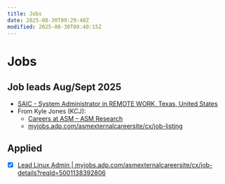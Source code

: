 ```yaml
---
title: Jobs
date: 2025-08-30T09:29:48Z
modified: 2025-08-30T09:40:15Z
---
```


# Jobs

## Job leads Aug/Sept 2025

* [SAIC - System Administrator in REMOTE WORK, Texas, United States](https://jobs.saic.com/referrals/a73545a3-0f80-451a-bdfd-acd6c78d2e43)
* From Kyle Jones (KCJ):
  + [Careers at ASM – ASM Research](https://www.asmr.com/careers/)
  + [myjobs.adp.com/asmexternalcareersite/cx/job-listing](https://myjobs.adp.com/asmexternalcareersite/cx/job-listing)

## Applied

 + [X] [Lead Linux Admin \| myjobs.adp.com/asmexternalcareersite/cx/job-details?reqId=5001138392806](https://myjobs.adp.com/asmexternalcareersite/cx/job-details?reqId=5001138392806)
